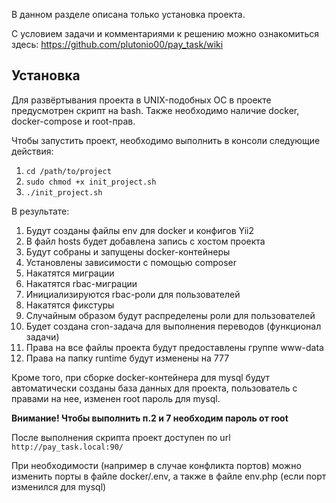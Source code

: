 В данном разделе описана только установка проекта.

С условием задачи и комментариями к решению можно ознакомиться здесь: https://github.com/plutonio00/pay_task/wiki

## Установка

Для развёртывания проекта в UNIX-подобных ОС в проекте предусмотрен скрипт на bash. Также необходимо наличие docker, docker-compose и root-прав.

Чтобы запустить проект, необходимо выполнить в консоли следующие действия:

1. `cd /path/to/project`
2. `sudo chmod +x init_project.sh`
3. `./init_project.sh`

В результате: 
1. Будут созданы файлы env для docker и конфигов Yii2
2. В файл hosts будет добавлена запись с хостом проекта
3. Будут собраны и запущены docker-контейнеры
4. Установлены зависимости с помощью composer
5. Накатятся миграции
6. Накатятся rbac-миграции
7. Инициализируются rbac-роли для пользователей
8. Накатятся фикстуры
9. Случайным образом будут распределены роли для пользователей
10. Будет создана cron-задача для выполнения переводов (функционал задачи)
11. Права на все файлы проекта будут предоставлены группе www-data
12. Права на папку runtime будут изменены на 777

Кроме того, при сборке docker-контейнера для mysql будут автоматически созданы база данных для проекта, пользователь с правами на нее, изменен root пароль для mysql.

**Внимание! Чтобы выполнить п.2 и 7 необходим пароль от root**

После выполнения скрипта проект доступен по url `http://pay_task.local:90/`

При необходимости (например в случае конфликта портов) можно изменить порты в файле docker/.env, а также в файле env.php (если порт изменился для mysql)